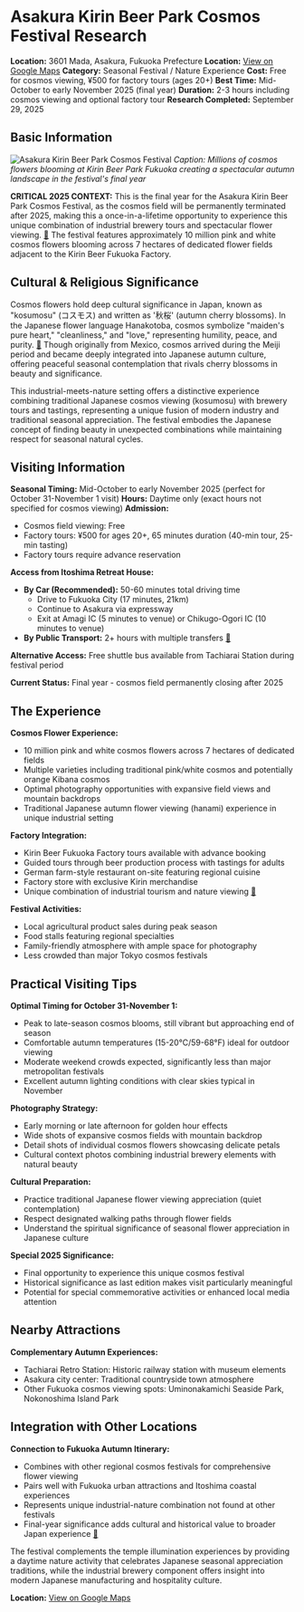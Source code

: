 # Asakura Kirin Beer Park Cosmos Festival Research

**Location:** 3601 Mada, Asakura, Fukuoka Prefecture
**Location:** [View on Google Maps](https://maps.google.com/maps?q=33.4095073,130.6261872)
**Category:** Seasonal Festival / Nature Experience
**Cost:** Free for cosmos viewing, ¥500 for factory tours (ages 20+)
**Best Time:** Mid-October to early November 2025 (final year)
**Duration:** 2-3 hours including cosmos viewing and optional factory tour
**Research Completed:** September 29, 2025

## Basic Information

![Asakura Kirin Beer Park Cosmos Festival](https://upload.wikimedia.org/wikipedia/commons/9/9e/2015-10-02_Cosmos_fields_in_Japan_%E7%A7%8B%E3%81%AE%E3%82%B3%E3%82%B9%E3%83%A2%E3%82%B9%E7%95%91_DSCF5806%E2%98%86%E5%BD%A1.jpg)
*Caption: Millions of cosmos flowers blooming at Kirin Beer Park Fukuoka creating a spectacular autumn landscape in the festival's final year*

**CRITICAL 2025 CONTEXT:** This is the final year for the Asakura Kirin Beer Park Cosmos Festival, as the cosmos field will be permanently terminated after 2025, making this a once-in-a-lifetime opportunity to experience this unique combination of industrial brewery tours and spectacular flower viewing. [🔗](https://www.crossroadfukuoka.jp/en/event/13350/) The festival features approximately 10 million pink and white cosmos flowers blooming across 7 hectares of dedicated flower fields adjacent to the Kirin Beer Fukuoka Factory.

## Cultural & Religious Significance

Cosmos flowers hold deep cultural significance in Japan, known as "kosumosu" (コスモス) and written as '秋桜' (autumn cherry blossoms). In the Japanese flower language Hanakotoba, cosmos symbolize "maiden's pure heart," "cleanliness," and "love," representing humility, peace, and purity. [🔗](https://lotusmagus.com/hanakotoba-meaning-language-flowers-japan/) Though originally from Mexico, cosmos arrived during the Meiji period and became deeply integrated into Japanese autumn culture, offering peaceful seasonal contemplation that rivals cherry blossoms in beauty and significance.

This industrial-meets-nature setting offers a distinctive experience combining traditional Japanese cosmos viewing (kosumosu) with brewery tours and tastings, representing a unique fusion of modern industry and traditional seasonal appreciation. The festival embodies the Japanese concept of finding beauty in unexpected combinations while maintaining respect for seasonal natural cycles.

## Visiting Information

**Seasonal Timing:** Mid-October to early November 2025 (perfect for October 31-November 1 visit)
**Hours:** Daytime only (exact hours not specified for cosmos viewing)
**Admission:**
- Cosmos field viewing: Free
- Factory tours: ¥500 for ages 20+, 65 minutes duration (40-min tour, 25-min tasting)
- Factory tours require advance reservation

**Access from Itoshima Retreat House:**
- **By Car (Recommended):** 50-60 minutes total driving time
  - Drive to Fukuoka City (17 minutes, 21km)
  - Continue to Asakura via expressway
  - Exit at Amagi IC (5 minutes to venue) or Chikugo-Ogori IC (10 minutes to venue)
- **By Public Transport:** 2+ hours with multiple transfers [🔗](https://en.japantravel.com/fukuoka/kirin-beer-park-cosmos-festival/65780)

**Alternative Access:** Free shuttle bus available from Tachiarai Station during festival period

**Current Status:** Final year - cosmos field permanently closing after 2025

## The Experience

**Cosmos Flower Experience:**
- 10 million pink and white cosmos flowers across 7 hectares of dedicated fields
- Multiple varieties including traditional pink/white cosmos and potentially orange Kibana cosmos
- Optimal photography opportunities with expansive field views and mountain backdrops
- Traditional Japanese autumn flower viewing (hanami) experience in unique industrial setting

**Factory Integration:**
- Kirin Beer Fukuoka Factory tours available with advance booking
- Guided tours through beer production process with tastings for adults
- German farm-style restaurant on-site featuring regional cuisine
- Factory store with exclusive Kirin merchandise
- Unique combination of industrial tourism and nature viewing [🔗](https://www.crossroadfukuoka.jp/en/experience/11166)

**Festival Activities:**
- Local agricultural product sales during peak season
- Food stalls featuring regional specialties
- Family-friendly atmosphere with ample space for photography
- Less crowded than major Tokyo cosmos festivals

## Practical Visiting Tips

**Optimal Timing for October 31-November 1:**
- Peak to late-season cosmos blooms, still vibrant but approaching end of season
- Comfortable autumn temperatures (15-20°C/59-68°F) ideal for outdoor viewing
- Moderate weekend crowds expected, significantly less than major metropolitan festivals
- Excellent autumn lighting conditions with clear skies typical in November

**Photography Strategy:**
- Early morning or late afternoon for golden hour effects
- Wide shots of expansive cosmos fields with mountain backdrop
- Detail shots of individual cosmos flowers showcasing delicate petals
- Cultural context photos combining industrial brewery elements with natural beauty

**Cultural Preparation:**
- Practice traditional Japanese flower viewing appreciation (quiet contemplation)
- Respect designated walking paths through flower fields
- Understand the spiritual significance of seasonal flower appreciation in Japanese culture

**Special 2025 Significance:**
- Final opportunity to experience this unique cosmos festival
- Historical significance as last edition makes visit particularly meaningful
- Potential for special commemorative activities or enhanced local media attention

## Nearby Attractions

**Complementary Autumn Experiences:**
- Tachiarai Retro Station: Historic railway station with museum elements
- Asakura city center: Traditional countryside town atmosphere
- Other Fukuoka cosmos viewing spots: Uminonakamichi Seaside Park, Nokonoshima Island Park

## Integration with Other Locations

**Connection to Fukuoka Autumn Itinerary:**
- Combines with other regional cosmos festivals for comprehensive flower viewing
- Pairs well with Fukuoka urban attractions and Itoshima coastal experiences
- Represents unique industrial-nature combination not found at other festivals
- Final-year significance adds cultural and historical value to broader Japan experience [🔗](https://en.japantravel.com/fukuoka/kirin-beer-park-cosmos-festival/65780)

The festival complements the temple illumination experiences by providing a daytime nature activity that celebrates Japanese seasonal appreciation traditions, while the industrial brewery component offers insight into modern Japanese manufacturing and hospitality culture.

**Location:** [View on Google Maps](https://google.com/maps/place/Kirin+Beer+Park+Fukuoka/@33.4167,130.6667,15z)
